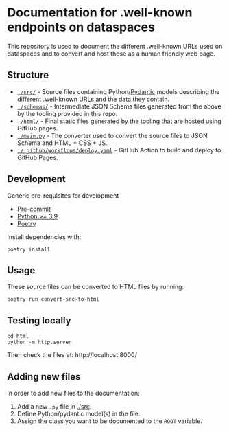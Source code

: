 # Documentation for .well-known endpoints on dataspaces

This repository is used to document the different .well-known URLs used on dataspaces
and to convert and host those as a human friendly web page.

## Structure

- [`./src/`](./src/) - Source files containing
  Python/[Pydantic](https://pydantic-docs.helpmanual.io/) models describing the
  different .well-known URLs and the data they contain.
- [`./schemas/`](./schemas/) - Intermediate JSON Schema files generated from the above
  by the tooling provided in this repo.
- [`./html/`](./html/) - Final static files generated by the tooling that are hosted
  using GitHub pages.
- [`./main.py`](./main.py) - The converter used to convert the source files to JSON
  Schema and HTML + CSS + JS.
- [`./.github/workflows/deploy.yaml`](./.github/workflows/deploy.yaml) - GitHub Action
  to build and deploy to GitHub Pages.

## Development

Generic pre-requisites for development

- [Pre-commit](https://pre-commit.com/#install)
- [Python >= 3.9](https://python.org)
- [Poetry](https://python-poetry.org/docs/#installation)

Install dependencies with:

```shell
poetry install
```

## Usage

These source files can be converted to HTML files by running:

```shell
poetry run convert-src-to-html
```

## Testing locally

```shell
cd html
python -m http.server
```

Then check the files at: http://localhost:8000/

## Adding new files

In order to add new files to the documentation:

1. Add a new `.py` file in [./src](./src).
2. Define Python/pydantic model(s) in the file.
3. Assign the class you want to be documented to the `ROOT` variable.

